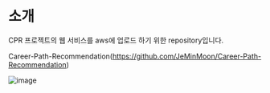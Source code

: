 <h1>소개</h1>
CPR 프로젝트의 웹 서비스를 aws에 업로드 하기 위한 repository입니다. 

Career-Path-Recommendation(https://github.com/JeMinMoon/Career-Path-Recommendation)

![image](https://github.com/user-attachments/assets/a3a726f1-f8ce-4789-8721-418e6d33f31b)

